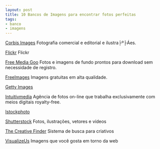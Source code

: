```yaml
---
layout: post
title: 10 Bancos de Imagens para encontrar fotos perfeitas
tags:
- banco
- imagens
---
```


[Corbis Images](http://www.corbisimages.com/) Fotografia comercial e editorial e ilustra├º├Áes.

[Flickr](http://www.flickr.com/) Flickr

[Free Media Goo](http://www.freemediagoo.com/) Fotos e imagens de fundo prontos para download sem necessidade de registro.

[FreeImages](https://pt.freeimages.com/) Imagens gratuitas em alta qualidade.

[Getty Images ](http://www.gettyimages.com/)

[Intuitivmedia](http://www.intuitivmedia.de/)  Agência de fotos on-line que trabalha exclusivamente com meios digitais royalty-free.

[Istockphoto](http://www.istockphoto.com/)

[Shutterstock](http://www.shutterstock.com/) Fotos, ilustrações, vetores e vídeos

[The Creative Finder](http://www.thecreativefinder.com/) Sistema de busca para criativos

[VisualizeUs](http://vi.sualize.us/) Imagens que você gosta em torno da web
